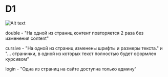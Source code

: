 # D1

![Alt text](./project/static/img/task.jpg?raw=true "D1.5")

double - "На одной из страниц контент повторяется 2 раза без изменения content"

cursive - "На одной из страниц изменены шрифты и размеры текста." и "... странички, в одной из которых текст полностью будет оформлен курсивом"

login - "Одна из страниц на сайте доступна только админу"